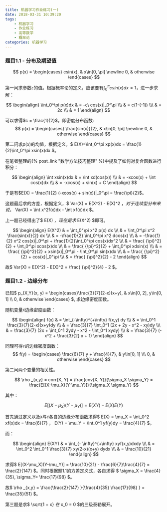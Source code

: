 ```yaml
---
title: 机器学习作业练习(一)
date: 2018-03-31 10:39:20
tags:
	- 机器学习
	- 作业练习
	- 高等数学
	- 概率论
categories:	机器学习
---
```


### 题目1.1 - 分布及期望值

$$
p(x) = 
\begin{cases}
    csin(x), & x\in[0, \pi] \newline
    0, & otherwise
\end{cases}
$$

第一问求参数`c`的值。根据概率论的定义，应该要有$\int_{0}^{\pi}csin(x)dx=1$，进一步求解：

$$
\begin{align}
\int_0^\pi p(x)dx & = -c\ cos(x)|_0^\pi \\\
& = c(1-(-1)) \\\
& = 2c \\\
& = 1
\end{align}
$$

可以求得$c = \frac{1}{2}$，即密度分布函数:
$$
p(x) = 
\begin{cases}
    \frac{sin(x)}{2}, & x\in[0, \pi] \newline
    0, & otherwise
\end{cases}
$$

第二问求$p(x)$的均值，根据定义，$ E(X)=\int_0^\pi xp(x)dx = \frac{1}{2}\int_0^\pi xsin(x)dx $。

在笔者整理的{% post_link "数学方法技巧整理" %}中提及了如何对复合函数进行积分：

$$
\begin{align}
\int xsin(x)dx & = \int xd(cos(x)) \\\
& = -xcos(x) + \int cos(x)dx \\\
& = -xcos(x) + sin(x) + C
\end{align}
$$

于是有$E(X) = \frac{1}{2} (-xcos(x) + sin(x))|_0^\pi = \frac{\pi}{2}$。

这题最后求的方差，根据定义，$ Var(X) = E(X^2) - E(X)^2 $，对于连续型分布来说，$ Var(X) = \int x^2f(x)dx - \int xf(x)dx $。

上一题已经得出了$ E(X) $，现在是求$ E(X^2) $即可。

$$
\begin{align}
E(X^2) & = \int_0^\pi x^2 p(x) dx \\\
& = \int_0^\pi x^2 \frac{sin(x)}{2} dx \\\
& = -\frac{1}{2} \int_0^\pi x^2 dcos(x) \\\
& = -\frac{1}{2} x^2 cos(x)|_0^\pi + \frac{1}{2}\int_0^\pi cos(x)dx^2 \\\
& = \frac{ {\pi}^2}{2} + \int_0^\pi xcos(x)dx \\\
& = \frac{ {\pi}^2}{2} + \int_0^\pi xdsin(x) \\\
& = \frac{ {\pi}^2}{2} + xsin(x)|_0^\pi - \int_0^\pi sin(x)dx \\\
& = \frac{ {\pi}^2}{2} + cos(x)|_0^\pi \\\
& = \frac{ {\pi}^2}{2} - 2
\end{align}
$$

故$ Var(X) = E(X^2) - E(X)^2 = \frac{ {\pi}^2}{4} - 2 $。

### 题目1.2 - 边缘分布

已知$ p_{X,Y}(x, y) = \begin{cases}\frac{3}{7}(2-x)(x+y), & x\in[0, 2], y\in[0, 1] \\\ 0, & otherwise \end{cases} $, 求边缘密度函数。

随机变量`X`边缘密度函数：

$$
\begin{align}
f(x) & = \int_{-\infty}^{+\infty} f(x,y) dy \\\
& = \int_0^1 \frac{3}{7}(2-x)(x+y)dy \\\
& = \frac{3}{7} \int_0^1 (2x + 2y - x^2 - xy)dy \\\
& = \frac{3}{7} (2x + \int_0^1 2ydy - x^2 - \int_0^1 xydy) \\\
& = \frac{3}{7} (- x^2 + \frac{3}{2} x + 1)
\end{align}
$$

同理可得`Y`的边缘密度函数：
$$
f(y) = \begin{cases} \frac{6}{7} y + \frac{4}{7}, & y\in[0, 1] \\\ 0, & otherwise \end{cases}
$$

第二问两个变量的相关性。

$$
\rho _{x,y} = corr(X, Y) = \frac{cov(X, Y)}{\sigma_X \sigma_Y} = \frac{E[(X-\mu_X)(Y-\mu_Y)]}{\sigma_X \sigma_Y}
$$

其中：

$$
E[(X-\mu_X)(Y-\mu_Y)] = E(XY) - E(X)E(Y)
$$

首先通过定义以及`X`与`Y`各自的边缘分布函数求得$ E(X) = \mu_X = \int_0^2 xf(x)dx =  \frac{6}{7} $，$ E(Y) = \mu_Y = \int_0^1 yf(y)dy = \frac{4}{7} $。

而：

$$
\begin{align}
E(XY) & = \int_{- \infty}^{+\infty} xyf(x,y)dxdy \\\
& = \int_0^2 \int_0^1 \frac{3}{7} xy(2-x)(x+y) dydx \\\
& = \frac{10}{21}
\end{align}
$$

求得$ E[(X-\mu_X)(Y-\mu_Y)] = \frac{10}{21} - \frac{6}{7}\frac{4}{7} = \frac{2}{147} $。同时根据题1.1的方差定义式，各自求得 $ \sigma_X = \frac{4}{35}, \sigma_Y= \frac{17}{98} $。

故$ \rho _{x,y} = \frac{\frac{2}{147} }{\frac{4}{35} \frac{17}{98} } = \frac{35}{51} $。

第三题是求$ \sqrt{1 + x} $在$ x_0 = 0 $的三级泰勒展开。